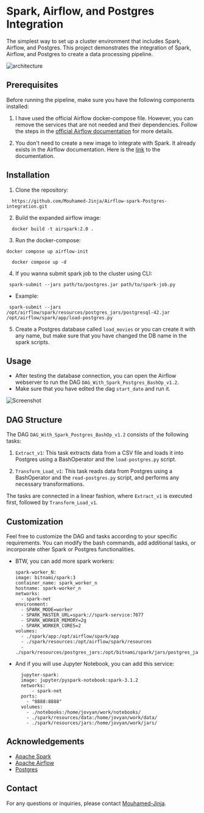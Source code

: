 # Spark, Airflow, and Postgres Integration

The simplest way to set up a cluster environment that includes Spark, Airflow, and Postgres. This project demonstrates the integration of Spark, Airflow, and Postgres to create a data processing pipeline.

![architecture](https://github.com/Mouhamed-Jinja/Airflow-spark-integration/assets/132110499/262061d8-cf80-48bf-a66b-64f1039656b0)

## Prerequisites

Before running the pipeline, make sure you have the following components installed:

1. I have used the official Airflow docker-compose file. However, you can remove the services that are not needed and their dependencies. Follow the steps in the [official Airflow documentation](https://airflow.apache.org/docs/apache-airflow/stable/howto/docker-compose/index.html) for more details.

3. You don't need to create a new image to integrate with Spark. It already exists in the Airflow documentation. Here is the [link](https://airflow.apache.org/docs/docker-stack/build.html) to the documentation.


## Installation

1. Clone the repository:
  ```
    https://github.com/Mouhamed-Jinja/Airflow-spark-Postgres-integration.git
  ```

2. Build the expanded airflow image:
  ```
    docker build -t airspark:2.0 .
  ```

3. Run the docker-compose:
  ```
  docker compose up airflow-init
  ```
  ```
    docker compose up -d
  ```

4. If you wanna submit spark job to the cluster using CLI:
  ```
   spark-submit --jars path/to/postgres.jar path/to/spark-job.py
  ```
  - Example:
  ```
   spark-submit --jars /opt/airflow/spark/resources/postgres_jars/postgresql-42.jar /opt/airflow/spark/app/load-postgres.py
  ```

5. Create a Postgres database called `load_movies` or you can create it with any name, but make sure that you have changed the DB name in the spark scripts.


## Usage

- After testing the database connection, you can open the Airflow webserver to run the DAG `DAG_With_Spark_Postgres_BashOp_v1.2`.
- Make sure that you have edited the dag `start_date` and run it.

![Screenshot](https://github.com/Mouhamed-Jinja/Airflow-spark-integration/assets/132110499/cae99bd4-e5b0-4c15-b0aa-a7cd991a58eb)

## DAG Structure

The DAG `DAG_With_Spark_Postgres_BashOp_v1.2` consists of the following tasks:

1. `Extract_v1`: This task extracts data from a CSV file and loads it into Postgres using a BashOperator and the `load-postgres.py` script.

2. `Transform_Load_v1`: This task reads data from Postgres using a BashOperator and the `read-postgres.py` script, and performs any necessary transformations.

The tasks are connected in a linear fashion, where `Extract_v1` is executed first, followed by `Transform_Load_v1`.

## Customization

Feel free to customize the DAG and tasks according to your specific requirements. You can modify the bash commands, add additional tasks, or incorporate other Spark or Postgres functionalities.

- BTW, you can add more spark workers:
  ```
  spark-worker_N:
  image: bitnami/spark:3
  container_name: spark_worker_n
  hostname: spark-worker_n
  networks:
    - spark-net
  environment:
    - SPARK_MODE=worker
    - SPARK_MASTER_URL=spark://spark-service:7077
    - SPARK_WORKER_MEMORY=2g
    - SPARK_WORKER_CORES=2
  volumes:
    - ./spark/app:/opt/airflow/spark/app
    - ./spark/resources:/opt/airflow/spark/resources
    - ./spark/resources/postgres_jars:/opt/bitnami/spark/jars/postgres_jars
  ```

- And if you will use Jupyter Notebook, you can add this service:
  ```
    jupyter-spark:
    image: jupyter/pyspark-notebook:spark-3.1.2 
    networks:
        - spark-net
    ports:
      - "8888:8888"
    volumes:
      - ./notebooks:/home/jovyan/work/notebooks/
      - ./spark/resources/data:/home/jovyan/work/data/
      - ./spark/resources/jars:/home/jovyan/work/jars/
  ```

## Acknowledgements

- [Apache Spark](https://spark.apache.org/)
- [Apache Airflow](https://airflow.apache.org/)
- [Postgres](https://www.postgresql.org/)

## Contact

For any questions or inquiries, please contact [Mouhamed-Jinja](https://github.com/Mouhamed-Jinja).

